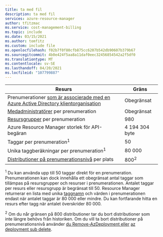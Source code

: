 ```yaml
---
title: ta med fil
description: ta med fil
services: azure-resource-manager
author: tfitzmac
ms.service: cost-management-billing
ms.topic: include
ms.date: 03/15/2021
ms.author: tomfitz
ms.custom: include file
ms.openlocfilehash: f02b7f0f80cfb875cc6207b542db90607b379b67
ms.sourcegitcommit: 4b0e424f5aa8a11daf0eec32456854542a2f5df0
ms.translationtype: MT
ms.contentlocale: sv-SE
ms.lasthandoff: 04/20/2021
ms.locfileid: "107799887"
---
```

| Resurs | Gräns |
| --- | --- |
| Prenumerationer [som är associerade med en Azure Active Directory klientorganisation](../articles/active-directory/fundamentals/active-directory-how-subscriptions-associated-directory.md) | Obegränsat |
| [Medadministratörer](../articles/cost-management-billing/manage/add-change-subscription-administrator.md) per prenumeration |Obegränsat |
| [Resursgrupper](../articles/azure-resource-manager/management/overview.md) per prenumeration |980 |
| Azure Resource Manager storlek för API-begäran |4 194 304 byte |
| Taggar per prenumeration<sup>1</sup> |50 |
| Unika taggberäkningar per prenumeration<sup>1</sup> | 80 000 |
| [Distributioner på prenumerationsnivå](../articles/azure-resource-manager/templates/deploy-to-subscription.md) per plats | 800<sup>2</sup> |

<sup>1</sup> Du kan använda upp till 50 taggar direkt för en prenumeration. Prenumerationen kan dock innehålla ett obegränsat antal taggar som tillämpas på resursgrupper och resurser i prenumerationen. Antalet taggar per resurs eller resursgrupp är begränsat till 50. Resource Manager returnerar en lista med unika [taggnamn](/rest/api/resources/tags) och värden i prenumerationen endast när antalet taggar är 80 000 eller mindre. Du kan fortfarande hitta en resurs efter tagg när antalet överskrider 80 000.

<sup>2</sup> Om du når gränsen på 800 distributioner tar du bort distributioner som inte längre behövs från historiken. Om du vill ta bort distributioner på prenumerationsnivå använder [du Remove-AzDeployment eller](/powershell/module/az.resources/Remove-AzDeployment) [az deployment sub delete](/cli/azure/deployment/sub#az_deployment_sub_delete).
